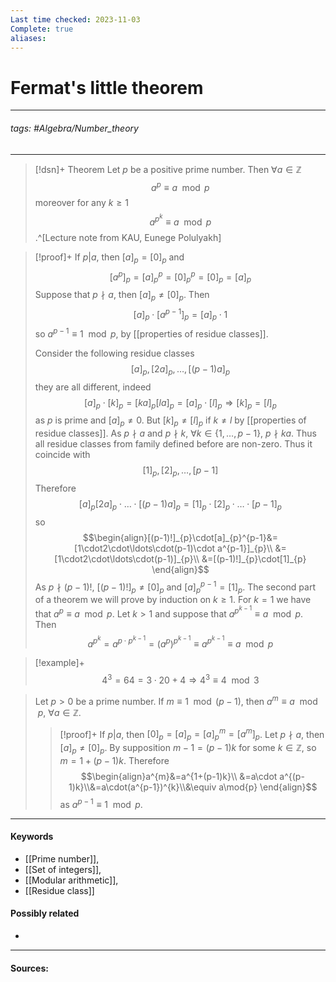 ```yaml
---
Last time checked: 2023-11-03
Complete: true
aliases:
---
```

# Fermat's little theorem
***
###### tags: #Algebra/Number_theory 
***
>[!dsn]+ Theorem
>Let $p$ be a positive prime number. Then $\forall a\in\mathbb{Z}$
>$$a^{p}\equiv a\mod{p}$$
>moreover for any $k\ge1$
>$$a^{p^{k}}\equiv a\mod{p}$$
>.^[Lecture note from KAU, Eunege Polulyakh]

>[!proof]+
>If $p|a$, then $[a]_{p}=[0]_{p}$ and
>$$[a^{p}]_{p}=[a]_{p}^{p}=[0]_{p}^{p}=[0]_{p}=[a]_{p}$$
>Suppose that $p\nmid a$, then $[a]_{p}\ne[0]_{p}$. Then
>$$[a]_{p}\cdot[a^{p-1}]_{p}=[a]_{p}\cdot 1$$
>so $a^{p-1}\equiv 1\mod{p}$, by [[properties of residue classes]].
>
>Consider the following residue classes
>$$[a]_{p},[2a]_{p},\dots,[(p-1)a]_{p}$$
>they are all different, indeed
>$$[a]_{p}\cdot[k]_{p}=[ka]_{p}[la]_{p}=[a]_{p}\cdot[l]_{p}\Rightarrow [k]_{p}=[l]_{p}$$
>as $p$ is prime and $[a]_{p}\ne0$. But $[k]_{p}\ne[l]_{p}$ if $k\ne l$ by [[properties of residue classes]].
>As $p\nmid a$ and $p\nmid k$, $\forall k\in\{1,\dots,p-1\}$, $p\nmid ka$. Thus all residue classes from family defined before are non-zero.
>Thus it coincide with 
>$$[1]_{p},[2]_{p},\dots,[p-1]$$
>Therefore
>$$[a]_{p}[2a]_{p}\cdot\ldots\cdot[(p-1)a]_{p}=[1]_{p}\cdot[2]_{p}\cdot\ldots\cdot[p-1]_{p}$$
>so
>$$\begin{align}[(p-1)!]_{p}\cdot[a]_{p}^{p-1}&=[1\cdot2\cdot\ldots\cdot(p-1)\cdot a^{p-1}]_{p}\\ &=[1\cdot2\cdot\ldots\cdot(p-1)]_{p}\\ &=[(p-1)!]_{p}\cdot[1]_{p} \end{align}$$
>As $p\nmid(p-1)!$, $[(p-1)!]_{p}\ne[0]_{p}$ and $[a]_{p}^{p-1}=[1]_{p}$.
>The second part of a theorem we will prove by induction on $k\ge1$.
>For $k=1$ we have that $a^{p}\equiv a\mod{p}$.
>Let $k>1$ and suppose that $a^{p^{k-1}}\equiv a\mod{p}$. Then
>$$a^{p^{k}}=a^{p\cdot p^{k-1}}=(a^{p})^{p^{k-1}}\equiv a^{p^{k-1}}\equiv a\mod{p}$$

>[!example]+ 
>$$4^{3}=64=3\cdot20+4\Rightarrow 4^{3}\equiv 4\mod{3}$$

>Let $p>0$ be a prime number. If $m\equiv 1\mod{(p-1)}$, then $a^{m}\equiv a\mod{p}$, $\forall a\in\mathbb{Z}$.
>
>>[!proof]+
>>If $p|a$, then $[0]_{p}=[a]_{p}=[a]_{p}^{m}=[a^{m}]_{p}$. Let $p\nmid a$, then $[a]_{p}\ne[0]_{p}$. By supposition $m-1=(p-1)k$ for some $k\in\mathbb{Z}$, so $m=1+(p-1)k$. Therefore
>>$$\begin{align}a^{m}&=a^{1+(p-1)k}\\ &=a\cdot a^{(p-1)k}\\&=a\cdot(a^{p-1})^{k}\\&\equiv a\mod{p} \end{align}$$
>>as $a^{p-1}\equiv1\mod{p}$.

***
#### Keywords
- [[Prime number]],
- [[Set of integers]],
- [[Modular arithmetic]],
- [[Residue class]]
#### Possibly related
- 
***
#### Sources: